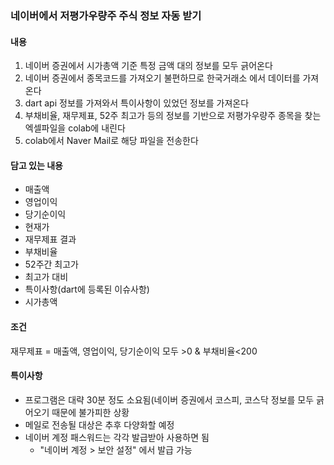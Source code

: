 ### 네이버에서 저평가우량주 주식 정보 자동 받기
#### 내용
 1. 네이버 증권에서 시가총액 기준 특정 금액 대의 정보를 모두 긁어온다
 2. 네이버 증권에서 종목코드를 가져오기 불편하므로 한국거래소 에서 데이터를 가져온다
 3. dart api 정보를 가져와서 특이사항이 있었던 정보를 가져온다
 4. 부채비율, 재무제표, 52주 최고가 등의 정보를 기반으로 저평가우량주 종목을 찾는 엑셀파일을 colab에 내린다
 5. colab에서 Naver Mail로 해당 파일을 전송한다

#### 담고 있는 내용
 - 매출액
 - 영업이익
 - 당기순이익
 - 현재가
 - 재무제표 결과
 - 부채비율
 - 52주간 최고가
 - 최고가 대비
 - 특이사항(dart에 등록된 이슈사항)
 - 시가총액

#### 조건
  재무제표 = 매출액, 영업이익, 당기순이익 모두 >0 & 부채비율<200

#### 특이사항
 - 프로그램은 대략 30분 정도 소요됨(네이버 증권에서 코스피, 코스닥 정보를 모두 긁어오기 때문에 불가피한 상황
 - 메일로 전송될 대상은 추후 다양화할 예정
 - 네이버 계정 패스워드는 각각 발급받아 사용하면 됨
   - "네이버 계정 > 보안 설정" 에서 발급 가능
